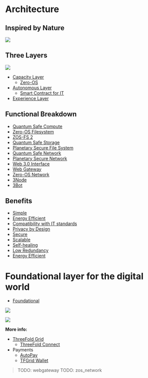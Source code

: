# Architecture 

## Inspired by Nature

![](sdk__archi_inspiredbynature.png  )

## Three Layers

![](sdk__archi_layers.png  )

- [Capacity Layer](sdk__architecture_layers_capacity.md)
  - [Zero-OS](tftech__magic_zos.md)
- [Autonomous Layer](sdk__architecture_layers_autonomous.md)
  - [Smart Contract for IT](sdk__archi_smartcontract4it.md)  
- [Experience Layer](sdk__architecture_layers_experience.md)

## Functional Breakdown

- [Quantum Safe Compute](sdk__archi_qscompute.md)
- [Zero-OS Filesystem](sdk__architecture_flist.md)
- [ZOS-FS 2](threefold__zos_fs.md)
- [Quantum Safe Storage](sdk__archi_qsstorage.md)
- [Planetary Secure File System](sdk__archi_psfs.md)
- [Quantum Safe Network](sdk__archi_qsnetwork.md)
- [Planetary Secure Network](sdk__archi_psnw.md)
- [Web 3.0 Interface](sdk__archi_interface.md)
- [Web Gateway](sdk__archi_webgateway.md)
- [Zero-OS Network](sdk__capacity_network.md)
- [3Node](threefold__3node.md)
- [3Bot](threefold__3bot.md)

## Benefits 

- [Simple](sdk__archi_usp_simple.md)
- [Energy Efficient](sdk__archi_usp_energy_efficient.md)
- [Compatibility with IT standards](sdk__archi_usp_compatible_fs.md)
- [Privacy by Design](sdk__archi_usp_private.md)
- [Secure](sdk__archi_usp_secure.md)
- [Scalable](sdk__archi_usp_scalable.md)
- [Self-healing](sdk__archi_usp_selfhealing.md)
- [Low Redundancy](sdk__archi_usp_redundant.md)
- [Energy Efficient](sdk__archi_usp_energy_efficient.md)


# Foundational layer for the digital world

- [Foundational](sdk__archi_foundational.md)

![](sdk__archi_quantumsafecloud_usage.png  )

![](sdk__architecture_why_us.png  )

**More info:**

- [ThreeFold Grid](threefold__threefold_grid)
  - [ThreeFold Connect](threefold__tfconnect.md)
- Payments
  - [AutoPay](twin__autopay.md)
  - [TFGrid Wallet](cloud__cloud_wallet.md)

> TODO: webgateway
> TODO: zos_network